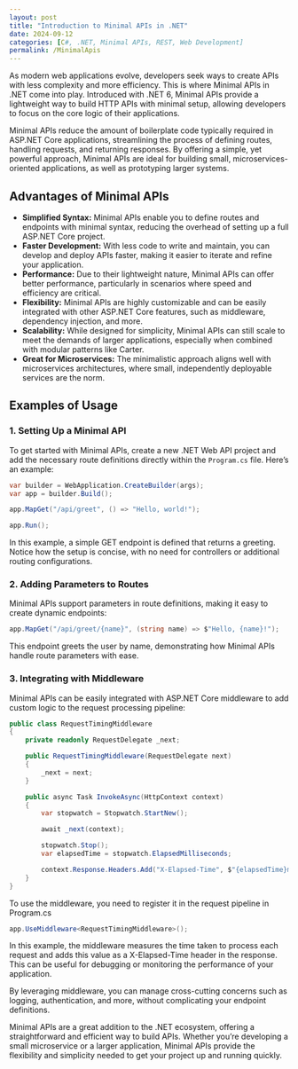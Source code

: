 ```yaml
---
layout: post
title: "Introduction to Minimal APIs in .NET"
date: 2024-09-12
categories: [C#, .NET, Minimal APIs, REST, Web Development]
permalink: /MinimalApis
---
```

As modern web applications evolve, developers seek ways to create APIs with less complexity and more efficiency. This is where Minimal APIs in .NET come into play. Introduced with .NET 6, Minimal APIs provide a lightweight way to build HTTP APIs with minimal setup, allowing developers to focus on the core logic of their applications.

Minimal APIs reduce the amount of boilerplate code typically required in ASP.NET Core applications, streamlining the process of defining routes, handling requests, and returning responses. By offering a simple, yet powerful approach, Minimal APIs are ideal for building small, microservices-oriented applications, as well as prototyping larger systems.

## **Advantages of Minimal APIs**

- **Simplified Syntax:** Minimal APIs enable you to define routes and endpoints with minimal syntax, reducing the overhead of setting up a full ASP.NET Core project.
- **Faster Development:** With less code to write and maintain, you can develop and deploy APIs faster, making it easier to iterate and refine your application.
- **Performance:** Due to their lightweight nature, Minimal APIs can offer better performance, particularly in scenarios where speed and efficiency are critical.
- **Flexibility:** Minimal APIs are highly customizable and can be easily integrated with other ASP.NET Core features, such as middleware, dependency injection, and more.
- **Scalability:** While designed for simplicity, Minimal APIs can still scale to meet the demands of larger applications, especially when combined with modular patterns like Carter.
- **Great for Microservices:** The minimalistic approach aligns well with microservices architectures, where small, independently deployable services are the norm.

## **Examples of Usage**

### **1. Setting Up a Minimal API**

To get started with Minimal APIs, create a new .NET Web API project and add the necessary route definitions directly within the `Program.cs` file. Here’s an example:

```c#
var builder = WebApplication.CreateBuilder(args);
var app = builder.Build();

app.MapGet("/api/greet", () => "Hello, world!");

app.Run();
```

In this example, a simple GET endpoint is defined that returns a greeting. Notice how the setup is concise, with no need for controllers or additional routing configurations.


### **2. Adding Parameters to Routes**

Minimal APIs support parameters in route definitions, making it easy to create dynamic endpoints:

```c#
app.MapGet("/api/greet/{name}", (string name) => $"Hello, {name}!");
```

This endpoint greets the user by name, demonstrating how Minimal APIs handle route parameters with ease.

### **3. Integrating with Middleware**

Minimal APIs can be easily integrated with ASP.NET Core middleware to add custom logic to the request processing pipeline:

```c#
public class RequestTimingMiddleware
{
    private readonly RequestDelegate _next;

    public RequestTimingMiddleware(RequestDelegate next)
    {
        _next = next;
    }

    public async Task InvokeAsync(HttpContext context)
    {
        var stopwatch = Stopwatch.StartNew();

        await _next(context);

        stopwatch.Stop();
        var elapsedTime = stopwatch.ElapsedMilliseconds;

        context.Response.Headers.Add("X-Elapsed-Time", $"{elapsedTime}ms");
    }
}
```

To use the middleware, you need to register it in the request pipeline in Program.cs
```c# Program.cs
app.UseMiddleware<RequestTimingMiddleware>();
```
In this example, the middleware measures the time taken to process each request and adds this value as a X-Elapsed-Time header in the response. This can be useful for debugging or monitoring the performance of your application.


By leveraging middleware, you can manage cross-cutting concerns such as logging, authentication, and more, without complicating your endpoint definitions.

Minimal APIs are a great addition to the .NET ecosystem, offering a straightforward and efficient way to build APIs. Whether you’re developing a small microservice or a larger application, Minimal APIs provide the flexibility and simplicity needed to get your project up and running quickly.
